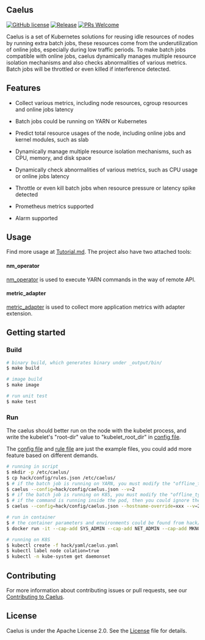 ## Caelus
  [![GitHub license](https://img.shields.io/badge/license-Apache--2.0-brightgreen)](https://github.com/Tencent/caelus/blob/master/LICENSE)
  [![Release](https://img.shields.io/github/v/release/Tencent/caelus.svg)](https://github.com/Tencent/caelus/releases)
  [![PRs Welcome](https://img.shields.io/badge/PRs-welcome-brightgreen.svg)](https://github.com/Tencent/caelus/pulls)

  Caelus is a set of Kubernetes solutions for reusing idle resources of nodes by running extra batch jobs, these resources come from 
  the underutilization of online jobs, especially during low traffic periods. To make batch jobs compatible with online jobs,
  caelus dynamically manages multiple resource isolation mechanisms and also checks abnormalities of various metrics. 
  Batch jobs will be throttled or even killed if interference detected.

## Features

* Collect various metrics, including node resources, cgroup resources and online jobs latency

* Batch jobs could be running on YARN or Kubernetes

* Predict total resource usages of the node, including online jobs and kernel modules, such as slab

* Dynamically manage multiple resource isolation mechanisms, such as CPU, memory, and disk space

* Dynamically check abnormalities of various metrics, such as CPU usage or online jobs latency

* Throttle or even kill batch jobs when resource pressure or latency spike detected

* Prometheus metrics supported

* Alarm supported

## Usage

Find more usage at [Tutorial.md](doc/tutorial.md). The project also have two attached tools:

#### nm_operator

[nm_operator](doc/nm_operator.md) is used to execute YARN commands in the way of remote API.

#### metric_adapter

[metric_adapter](doc/metric_adapter.md) is used to collect more application metrics with adapter extension.


## Getting started

### Build

``` sh
# binary build, which generates binary under _output/bin/
$ make build

# image build
$ make image

# run unit test
$ make test
```

### Run
The caelus should better run on the node with the kubelet process, and write the kubelet's "root-dir" value to "kubelet_root_dir" in [config file](hack/config/caelus.json).

The [config file](hack/config/caelus.json) and [rule file](hack/config/rules.json) are just the example files, you could add more
feature based on different demands.

```sh
# running in script
$ mkdir -p /etc/caelus/
$ cp hack/config/rules.json /etc/caelus/
$ # if the batch job is running on YARN, you must modify the "offline_type" in hack/config/caelus.json as "yarn_on_k8s", and run the command
$ caelus --config=hack/config/caelus.json --v=2
$ # if the batch job is running on K8S, you must modify the "offline_type" in hack/config/caelus.json as "k8s", and run the command
$ # if the command is running inside the pod, then you could ignore the kubeconfig parameter
$ caelus --config=hack/config/caelus.json --hostname-override=xxx --v=2 --kubeconfig=xxx

# run in container
$ # the container parameters and environments could be found from hack/yaml/caelus.json, such as:
$ docker run -it --cap-add SYS_ADMIN --cap-add NET_ADMIN --cap-add MKNOD --cap-add SYS_PTRACE --cap-add SYS_CHROOT --cap-add SYS_NICE -v /:/rootfs -v /sys:/sys -v /dev/disk:/dev/disk xxxx /bin/bash

# running on K8S
$ kubectl create -f hack/yaml/caelus.yaml
$ kubectl label node colation=true
$ kubectl -n kube-system get daemonset
```

## Contributing
For more information about contributing issues or pull requests, see our [Contributing to Caelus](doc/contributing.md).

## License
Caelus is under the Apache License 2.0. See the [License](LICENSE) file for details.
